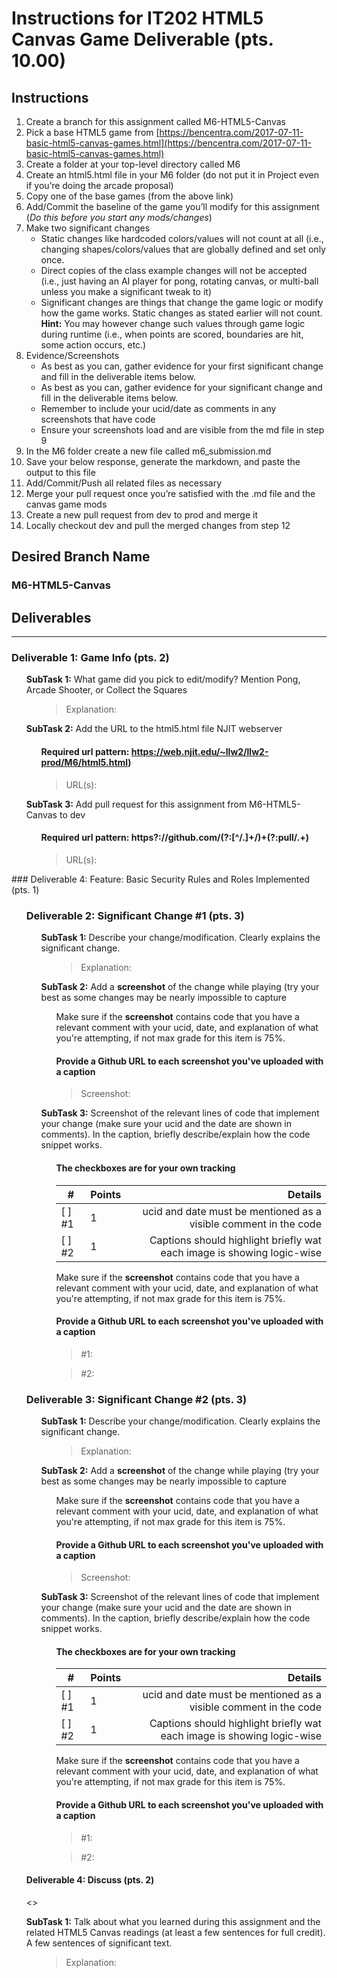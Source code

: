 # Instructions for IT202 HTML5 Canvas Game Deliverable (pts. 10.00)
## Instructions
1. Create a branch for this assignment called M6-HTML5-Canvas
2. Pick a base HTML5 game from [https://bencentra.com/2017-07-11-basic-html5-canvas-games.html](https://bencentra.com/2017-07-11-basic-html5-canvas-games.html)
3. Create a folder at your top-level directory called M6
4. Create an html5.html file in your M6 folder (do not put it in Project even if you’re doing the arcade proposal)
5. Copy one of the base games (from the above link)
6.	Add/Commit the baseline of the game you’ll modify for this assignment (*Do this before you start any mods/changes*)
7. Make two significant changes
    - Static changes like hardcoded colors/values will not count at all (i.e., changing shapes/colors/values that are globally defined and set only once.
    - Direct copies of the class example changes will not be accepted (i.e., just having an AI player for pong, rotating canvas, or multi-ball unless you make a significant tweak to it)
    - Significant changes are things that change the game logic or modify how the game works. Static changes as stated earlier will not count. 
    **Hint:** You may however change such values through game logic during runtime (i.e., when points are scored, boundaries are hit, some action occurs, etc.)
8.	Evidence/Screenshots
    - As best as you can, gather evidence for your first significant change and fill in the deliverable items below.
    - As best as you can, gather evidence for your significant change and fill in the deliverable items below.
    - Remember to include your ucid/date as comments in any screenshots that have code
    - Ensure your screenshots load and are visible from the md file in step 9
9.	In the M6 folder create a new file called m6_submission.md
10.	Save your below response, generate the markdown, and paste the output to this file
11.	Add/Commit/Push all related files as necessary
12.	Merge your pull request once you’re satisfied with the .md file and the canvas game mods
13.	Create a new pull request from dev to prod and merge it
14.	Locally checkout dev and pull the merged changes from step 12

## Desired Branch Name
### M6-HTML5-Canvas
## Deliverables
---
### Deliverable 1: Game Info (pts. 2)
<ul>

__SubTask 1:__ What game did you pick to edit/modify? Mention Pong, Arcade Shooter, or Collect the Squares

<ul>

> Explanation:  

</ul>

__SubTask 2:__ Add the URL to the html5.html file NJIT webserver 

<ul>

#### Required url pattern: https://web.njit.edu/~llw2/llw2-prod/M6/html5.html)

> URL(s): 

</ul> 

__SubTask 3:__ Add pull request for this assignment from M6-HTML5-Canvas to dev 

<ul>

#### Required url pattern: https?://github.com/(?:[^/.]+/)+(?:pull/.+)

> URL(s): 

</ul> </ul>
### Deliverable 4: Feature: Basic Security Rules and Roles Implemented (pts. 1)
<ul>


### Deliverable 2: Significant Change #1 (pts. 3)
<ul>

__SubTask 1:__ Describe your change/modification. Clearly explains the significant change.

<ul>

> Explanation:  

</ul>

__SubTask 2:__ Add a **screenshot** of the change while playing (try your best as some changes may be nearly impossible to capture

<ul>

Make sure if the **screenshot** contains code that you have a relevant comment with your ucid, date, and explanation of what you're attempting, if not max grade for this item is 75%.
#### Provide a Github URL to each **screenshot** you've uploaded with a caption
> Screenshot:  


</ul>

__SubTask 3:__ Screenshot of the relevant lines of code that implement your change (make sure your ucid and the date are shown in comments). In the caption, briefly describe/explain how the code snippet works.

<ul>

#### The checkboxes are for your own tracking
    
|    #    | Points | Details        |
| ------- | ------ | --------------:|
| [ ] #1  | 1      | ucid and date must be mentioned as a visible comment in the code |
| [ ] #2  | 1      | Captions should highlight briefly wat each image is showing logic-wise |

Make sure if the **screenshot** contains code that you have a relevant comment with your ucid, date, and explanation of what you're attempting, if not max grade for this item is 75%.
#### Provide a Github URL to each **screenshot** you've uploaded with a caption
> #1:  

> #2:  

</ul> </ul>
 
### Deliverable 3: Significant Change #2 (pts. 3)
<ul>

__SubTask 1:__ Describe your change/modification. Clearly explains the significant change.

<ul>

> Explanation:  

</ul>

__SubTask 2:__ Add a **screenshot** of the change while playing (try your best as some changes may be nearly impossible to capture

<ul>

Make sure if the **screenshot** contains code that you have a relevant comment with your ucid, date, and explanation of what you're attempting, if not max grade for this item is 75%.
#### Provide a Github URL to each **screenshot** you've uploaded with a caption
> Screenshot:  


</ul>

__SubTask 3:__ Screenshot of the relevant lines of code that implement your change (make sure your ucid and the date are shown in comments). In the caption, briefly describe/explain how the code snippet works.

<ul>

#### The checkboxes are for your own tracking
    
|    #    | Points | Details        |
| ------- | ------ | --------------:|
| [ ] #1  | 1      | ucid and date must be mentioned as a visible comment in the code |
| [ ] #2  | 1      | Captions should highlight briefly wat each image is showing logic-wise |

Make sure if the **screenshot** contains code that you have a relevant comment with your ucid, date, and explanation of what you're attempting, if not max grade for this item is 75%.
#### Provide a Github URL to each **screenshot** you've uploaded with a caption
> #1:  

> #2:  

</ul> </ul>

#### Deliverable 4: Discuss (pts. 2)
<>

__SubTask 1:__ Talk about what you learned during this assignment and the related HTML5 Canvas readings (at least a few sentences for full credit). A few sentences of significant text.

<ul>

> Explanation:  

</ul></ul>
